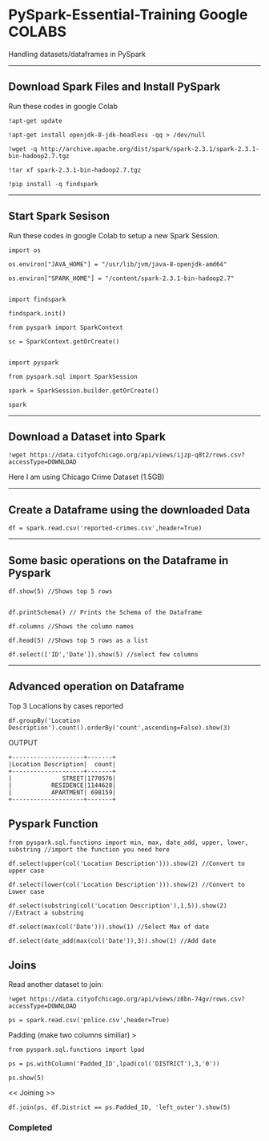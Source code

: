 # PySpark-Essential-Training Google COLABS
Handling datasets/dataframes in PySpark

----------------------------------------------------
## Download Spark Files and Install PySpark 
Run these codes in google Colab
```
!apt-get update

!apt-get install openjdk-8-jdk-headless -qq > /dev/null

!wget -q http://archive.apache.org/dist/spark/spark-2.3.1/spark-2.3.1-bin-hadoop2.7.tgz

!tar xf spark-2.3.1-bin-hadoop2.7.tgz

!pip install -q findspark
```
---------------------------------------------------
## Start Spark Sesison

Run these codes in google Colab to setup a new Spark Session.
```
import os

os.environ["JAVA_HOME"] = "/usr/lib/jvm/java-8-openjdk-amd64"

os.environ["SPARK_HOME"] = "/content/spark-2.3.1-bin-hadoop2.7"


import findspark

findspark.init()

from pyspark import SparkContext

sc = SparkContext.getOrCreate()


import pyspark

from pyspark.sql import SparkSession

spark = SparkSession.builder.getOrCreate() 

spark
```
--------------------------------------------------

## Download a Dataset into Spark
```
!wget https://data.cityofchicago.org/api/views/ijzp-q8t2/rows.csv?accessType=DOWNLOAD
```
Here I am using Chicago Crime Dataset (1.5GB)


--------------------------------------------------

## Create a Dataframe using the downloaded Data

```
df = spark.read.csv('reported-crimes.csv',header=True)

```
---------------------------------------------------

## Some basic operations on the Dataframe in Pyspark

```
df.show(5) //Shows top 5 rows


df.printSchema() // Prints the Schema of the Dataframe

df.columns //Shows the column names

df.head(5) //Shows top 5 rows as a list

df.select(['ID','Date']).show(5) //select few columns
```

----------------------------------------------------
## Advanced operation on Dataframe

Top 3 Locations by cases reported
```
df.groupBy('Location Description').count().orderBy('count',ascending=False).show(3)
```

OUTPUT 
```
+--------------------+-------+
|Location Description|  count|
+--------------------+-------+
|              STREET|1770576|
|           RESIDENCE|1144628|
|           APARTMENT| 698159|
+--------------------+-------+
```
## Pyspark Function
```
from pyspark.sql.functions import min, max, date_add, upper, lower, substring //import the function you need here

df.select(upper(col('Location Description'))).show(2) //Convert to upper case

df.select(lower(col('Location Description'))).show(2) //Convert to Lower case

df.select(substring(col('Location Description'),1,5)).show(2) //Extract a substring

df.select(max(col('Date'))).show(1) //Select Max of date

df.select(date_add(max(col('Date')),3)).show(1) //Add date 
```
## Joins

Read another dataset to join:
```
!wget https://data.cityofchicago.org/api/views/z8bn-74gv/rows.csv?accessType=DOWNLOAD

ps = spark.read.csv('police.csv',header=True)
```

Padding (make two columns similiar) >
```
from pyspark.sql.functions import lpad

ps = ps.withColumn('Padded_ID',lpad(col('DISTRICT'),3,'0'))

ps.show(5)
```
<< Joining >>
```
df.join(ps, df.District == ps.Padded_ID, 'left_outer').show(5)
```
### Completed

